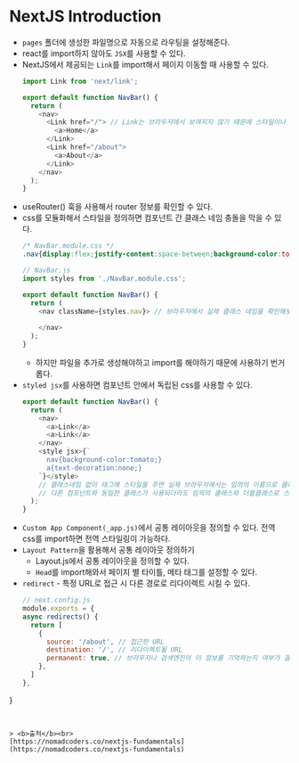 # NextJS Introduction

* `pages` 폴더에 생성한 파일명으로 자동으로 라우팅을 설정해준다.
* react를 import하지 않아도 `JSX`를 사용할 수 있다.
* NextJS에서 제공되는 `Link`를 import해서 페이지 이동할 때 사용할 수 있다.
  ```javascript
  import Link from 'next/link';

  export default function NavBar() {
    return (
      <nav>
        <Link href="/"> // Link는 브라우저에서 보여지지 않기 때문에 스타일이나 클래스를 주고싶다면 a태그에 줘야한다.
          <a>Home</a>
        </Link>
        <Link href="/about">
          <a>About</a>
        </Link>
      </nav>
    );
  }
  ```
* useRouter() 훅을 사용해서 router 정보를 확인할 수 있다.
* css를 모듈화해서 스타일을 정의하면 컴포넌트 간 클래스 네임 충돌을 막을 수 있다.
  ```css
  /* NavBar.module.css */
  .nav{display:flex;justify-content:space-between;background-color:tomato;}
  ```
  ```javascript
  // NavBar.js
  import styles from './NavBar.module.css';

  export default function NavBar() {
    return (
      <nav className={styles.nav}> // 브라우저에서 실제 클래스 네임을 확인해보면 임의의 텍스트로 변환되어있다.
        
      </nav>
    );
  }
  ```
  * 하지만 파일을 추가로 생성해야하고 import를 해야하기 때문에 사용하기 번거롭다.
* `styled jsx`를 사용하면 컴포넌트 안에서 독립된 css를 사용할 수 있다.
  ```javascript
  export default function NavBar() {
    return (
      <nav>
        <a>Link</a>
        <a>Link</a> 
      </nav>
      <style jsx>{`
        nav{background-color:tomato;}
        a{text-decoration:none;}
      `}</style>
      // 클래스네임 없이 태그에 스타일을 주면 실제 브라우저에서는 임의의 이름으로 클래스가 부여되고 스타일이 정의된다.
      // 다른 컴포넌트와 동일한 클래스가 사용되더라도 임의의 클래스와 더블클래스로 스타일을 줘버리기 때문에 scoped style이 정의된다.
    );
  }
  ```
* `Custom App Component(_app.js)`에서 공통 레이아웃을 정의할 수 있다. 전역 css를 import하면 전역 스타일링이 가능하다.
* `Layout Pattern`을 활용해서 공통 레이아웃 정의하기
  * Layout.js에서 공통 레이아웃을 정의할 수 있다.
  * `Head`를 import해와서 페이지 별 타이틀, 메타 태그를 설정할 수 있다.
* `redirect` - 특정 URL로 접근 시 다른 경로로 리다이렉트 시킬 수 있다.
  ```javascript
  // next.config.js
  module.exports = {
  async redirects() {
    return [
      {
        source: '/about', // 접근한 URL
        destination: '/', // 리다이렉트될 URL
        permanent: true, // 브라우저나 검색엔진이 이 정보를 기억하는지 여부가 결정 됨
      },
    ]
  },
}
  ```


> <b>출처</b><br>
[https://nomadcoders.co/nextjs-fundamentals](https://nomadcoders.co/nextjs-fundamentals)
